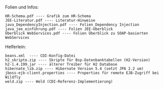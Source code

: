 Folien und Infos:
   
    HR-Schema.pdf ---- Grafik zum HR-Schema
    JEE-Literatur.pdf ---- Literatur-Hinweise
    java_DependencyInjection.pdf ---- Folien Dependency Injection
    java_jee_einführung.pdf ---- Folien JEE-Überblick
    Überblick WebServices.pdf ---- Folien Überblick zu SOAP-basierten WebServices
    

Helferlein:

    beans.xml  ---- CDI-Konfig-Datei
    h2_skripte.zip ---- Skripte für Bsp-Datenbanktabellen (H2-Version)
    h2-1.4.199.jar ---- älterer Treiber für H2 Database
    hibernate_lib.zip ---- Hibernate Version 5.4 (setzt JPA 2.2 um)
    jboss-ejb-client.properties ---- Properties für remote EJB-Zugriff bei Wildfly    
    weld.zip ---- Weld (CDI-Referenz-Implementierung)
 
    


